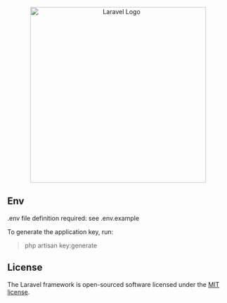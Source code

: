 <p align="center"><a href="https://laravel.com" target="_blank"><img src="https://raw.githubusercontent.com/laravel/art/master/logo-lockup/5%20SVG/2%20CMYK/1%20Full%20Color/laravel-logolockup-cmyk-red.svg" width="400" alt="Laravel Logo"></a></p>

## Env
.env file definition required: see .env.example

To generate the application key, run:
> php artisan key:generate

## License

The Laravel framework is open-sourced software licensed under the [MIT license](https://opensource.org/licenses/MIT).
